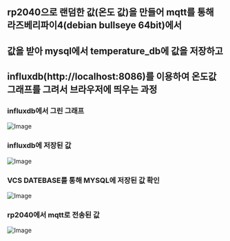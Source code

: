 
## rp2040으로 랜덤한 값(온도 값)을 만들어 mqtt를 통해 라즈베리파이4(debian bullseye 64bit)에서 
## 값을 받아 mysql에서 temperature_db에 값을 저장하고 
## influxdb(http://localhost:8086)를 이용하여 온도값 그래프를 그려서 브라우저에 띄우는 과정

### influxdb에서 그린 그래프 
![Image](https://github.com/user-attachments/assets/8254f804-5f20-4eef-810c-f63720d306f1)

### influxdb에 저장된 값 
![Image](https://github.com/user-attachments/assets/a7f6acdf-8189-42f6-b8fb-419127fb94ed)

### VCS DATEBASE를 통해 MYSQL에 저장된 값 확인 
![Image](https://github.com/user-attachments/assets/efe226c3-628a-4a57-8ff0-749ca47b9918)

### rp2040에서 mqtt로 전송된 값
![Image](https://github.com/user-attachments/assets/1e7fe664-85a2-459d-9117-183d7080da09)
